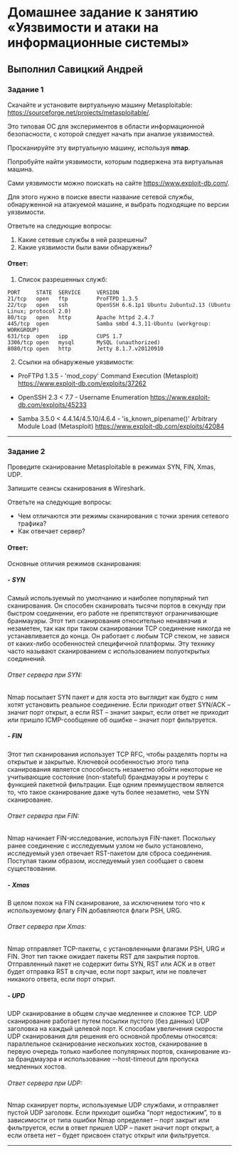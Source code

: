 # Домашнее задание к занятию «Уязвимости и атаки на информационные системы»

## Выполнил Савицкий Андрей

### Задание 1

Скачайте и установите виртуальную машину Metasploitable: https://sourceforge.net/projects/metasploitable/.

Это типовая ОС для экспериментов в области информационной безопасности, с которой следует начать при анализе уязвимостей.

Просканируйте эту виртуальную машину, используя **nmap**.

Попробуйте найти уязвимости, которым подвержена эта виртуальная машина.

Сами уязвимости можно поискать на сайте https://www.exploit-db.com/.

Для этого нужно в поиске ввести название сетевой службы, обнаруженной на атакуемой машине, и выбрать подходящие по версии уязвимости.

Ответьте на следующие вопросы:

1) Какие сетевые службы в ней разрешены?
2) Какие уязвимости были вами обнаружены?
  
#### Ответ:
1) Список разрешенных служб:
```
PORT     STATE  SERVICE     VERSION
21/tcp   open   ftp         ProFTPD 1.3.5
22/tcp   open   ssh         OpenSSH 6.6.1p1 Ubuntu 2ubuntu2.13 (Ubuntu Linux; protocol 2.0)
80/tcp   open   http        Apache httpd 2.4.7
445/tcp  open               Samba smbd 4.3.11-Ubuntu (workgroup: WORKGROUP)
631/tcp  open   ipp         CUPS 1.7
3306/tcp open   mysql       MySQL (unauthorized)
8080/tcp open   http        Jetty 8.1.7.v20120910
```
2) Ссылки на обнаруженые уязвимости:
- ProFTPd 1.3.5 - 'mod_copy' Command Execution (Metasploit) https://www.exploit-db.com/exploits/37262

- OpenSSH 2.3 < 7.7 - Username Enumeration https://www.exploit-db.com/exploits/45233

- Samba 3.5.0 < 4.4.14/4.5.10/4.6.4 - 'is_known_pipename()' Arbitrary Module Load (Metasploit) https://www.exploit-db.com/exploits/42084

---

### Задание 2

Проведите сканирование Metasploitable в режимах SYN, FIN, Xmas, UDP.

Запишите сеансы сканирования в Wireshark.

Ответьте на следующие вопросы:

- Чем отличаются эти режимы сканирования с точки зрения сетевого трафика?
- Как отвечает сервер?

#### Ответ:
Основные отличия режимов сканирования:

##### - **SYN**
 Самый используемый по умолчанию и наиболее популярный тип сканирования. Он способен сканировать тысячи портов в секунду при быстром соединении, его работе не препятствуют ограничивающие бранмауэры. Этот тип сканирования относительно ненавязчив и незаметен, так как при таком сканировании TCP соединение никогда не устанавливается до конца. Он работает с любым TCP стеком, не завися от каких-либо особенностей специфичной платформы. Эту технику часто называют сканированием с использованием полуоткрытых соединений.
###### *Ответ сервера при SYN:*  
  Nmap посылает SYN пакет и для хоста это выглядит как будто с ним хотят установить реальное соединение. Если приходит ответ SYN/ACK – значит порт открыт, а если RST – значит закрыт, если ответ не приходит или пришло ICMP-сообщение об ошибке – значит порт фильтруется.
##### - **FIN**
  Этот тип сканирования использует TCP RFC, чтобы разделять порты на открытые и закрытые. Ключевой особенностью этого типа сканирования является способность незаметно обойти некоторые не учитывающие состояние (non-stateful) брандмауэры и роутеры с функцией пакетной фильтрации. Еще одним преимуществом является то, что такое сканирование даже чуть более незаметно, чем SYN сканирование.
###### *Ответ сервера при FIN:* 
  Nmap начинает FIN-исследование, используя FIN-пакет. Поскольку ранее соединение с исследуемым узлом не было установлено, исследуемый узел отвечает RST-пакетом для сброса соединения. Поступая таким образом, исследуемый узел сообщает о своем существовании.
##### - **Xmas**
  В целом похож на FIN сканирование, за исключением того что к используемому флагу FIN добавляются флаги PSH, URG.
###### *Ответ сервера при Xmas:* 
  Nmap отправляет TCP-пакеты, с установленными флагами PSH, URG и FIN. Этот тип также ожидает пакеты RST для закрытия портов. Отправленный пакет не содержит биты SYN, RST или ACK и в ответ будет отправка RST в случае, если порт закрыт, или не повлечет никакого ответа, если порт открыт. 
##### - **UPD**
  UDP сканирование в общем случае медленнее и сложнее TCP. UDP сканирование работает путем посылки пустого (без данных) UDP заголовка на каждый целевой порт. К способам увеличения скорости UDP сканирования для решения его основной проблемы относятся: параллельное сканирование нескольких хостов, сканирование в первую очередь только наиболее популярных портов, сканирование из-за брандмауэра и использование --host-timeout для пропуска медленных хостов.
###### *Ответ сервера при UDP:* 
  Nmap сканирует порты, используемые UDP службами, и отправляет пустой UDP заголовк. Если приходит ошибка “порт недостижим”, то в зависимости от типа ошибки Nmap определяет – порт закрыт или фильтруется, если в ответ пришел UDP – пакет значит порт открыт, а если ответа нет – будет присвоен статус открыт или фильтруется.



---

